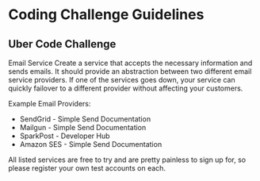 
# Coding Challenge Guidelines

## Uber Code Challenge

Email Service
Create a service that accepts the necessary information and sends emails. It should provide an abstraction between two different email service providers. If one of the services goes down, your service can quickly failover to a different provider without affecting your customers.

Example Email Providers:

* SendGrid - Simple Send Documentation
* Mailgun - Simple Send Documentation
* SparkPost - Developer Hub
* Amazon SES - Simple Send Documentation

All listed services are free to try and are pretty painless to sign up for, so please register your own test accounts on each.